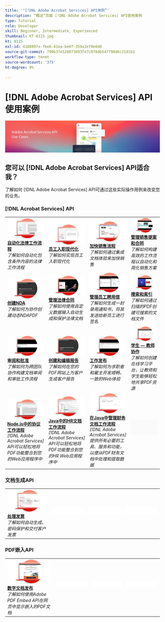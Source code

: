 ```yaml
---
title: '"[!DNL Adobe Acrobat Services] API用例”'
description: “概述”页面 [!DNL Adobe Acrobat Services] API使用案例
type: Tutorial
role: Developer
skill: Beginner, Intermediate, Experienced
thumbnail: KT-8115.jpg
kt: 8115
exl-id: 4188897e-f6e6-41ea-be6f-359a3ef0e040
source-git-commit: 799b37e526073893fe7c078db547798d6c31d1b2
workflow-type: tm+mt
source-wordcount: '375'
ht-degree: 0%

---
```


# [!DNL Adobe Acrobat Services] API使用案例

![[!DNL Acrobat Services] API用例横幅](../assets/usecaseshero.jpg)

## 您可以 [!DNL Adobe Acrobat Services] API适合我？

了解如何 [!DNL Adobe Acrobat Services] API可通过这些实际操作用例来改变您的业务。

### [!DNL Acrobat Services] API

<table style="table-layout:fixed">
<tr>
  <td>
    <a href="automatelegalworkflows.md">
      <img alt="自动化法律工作流程" src="assets/automatelegal_thumb.png" />
    </a>
    <div>
    <a href="automatelegalworkflows.md"><strong>自动化法律工作流程</strong></a>
    </div>
    <em>了解如何自动化包含条件内容的法律工作流程</em>
    <br>
  </td>
  <td>
      <a href="employeeonboarding.md">
        <img alt="员工入职现代化" src="assets/employee_thumb.png" />
      </a>
      <div>
      <a href="employeeonboarding.md"><strong>员工入职现代化</strong></a>
      </div>
      <em>了解如何实现员工入职现代化</em>
      <br>
  </td>
  <td>
      <a href="acceleratesales.md">
        <img alt="加快销售流程" src="assets/accsales_thumb.png" />
      </a>
      <div>
      <a href="acceleratesales.md"><strong>加快销售流程</strong></a>
      </div>
      <em>了解如何通过集成文档体验来加快销售</em>
      <br>
    </td>
    <td>
      <a href="sales.md">
        <img alt="管理销售提案和合同" src="assets/sales_thumb.png" />
      </a>
      <div>
      <a href="sales.md"><strong>管理销售提案和合同</strong></a>
      </div>
      <em>了解如何构建高效的工作流程以自动化和简化销售方案</em>
      <br>
    </td>
</tr>
<tr>
  <td>
    <a href="nda.md">
      <img alt="创建NDA" src="assets/nda_thumb.png" />
    </a>
    <div>
    <a href="nda.md"><strong>创建NDA</strong></a>
    </div>
    <em>了解如何为协作创建动态NDAPDF</em>
    <br>
  </td>
  <td>
    <a href="legal.md">
      <img alt="管理法律合同" src="assets/legal_thumb.png" />
    </a>
    <div>
    <a href="legal.md"><strong>管理法律合同</strong></a>
    </div>
    <em>了解如何使用自定义数据输入自动生成和保护法律文档</em>
    <br>
  </td>
  <td>
    <a href="offer.md">
      <img alt="管理员工聘用信" src="assets/offer_thumb.png" />
    </a>
    <div>
    <a href="offer.md"><strong>管理员工聘用信</strong></a>
    </div>
    <em>了解如何生成一封录用通知书，将其发送给新员工进行签名</em>
    <br>
  </td>
  <td>
    <a href="searching.md">
      <img alt="搜索和索引" src="assets/searching_thumb.png" />
    </a>
    <div>
    <a href="searching.md"><strong>搜索和索引</strong></a>
    </div>
    <em>了解如何通过扫描的PDF创建可搜索的文档文件</em>
    <br>
  </td>
</tr>
<tr>
  <td>
    <a href="reviews.md">
      <img alt="审阅和批准" src="assets/reviews_thumb.png" />
    </a>
    <div>
    <a href="reviews.md"><strong>审阅和批准</strong></a>
    </div>
    <em>了解如何为跨团队协作构建文档审阅和审批工作流程</em>
    <br>
  </td>
  <td>
    <a href="reportcreation.md">
      <img alt="创建和编辑报告" src="assets/report_thumb.png" />
    </a>
    <div>
    <a href="reportcreation.md"><strong>创建和编辑报告</strong></a>
    </div>
    <em>了解如何在您的PDF网站上为客户生成客户报告</em>
    <br>
  </td>
  <td>
    <a href="jobposting.md">
      <img alt="工作发布" src="assets/job_thumb.png" />
    </a>
    <div>
    <a href="jobposting.md"><strong>工作发布</strong></a>
    </div>
    <em>了解如何为求职者和雇主开发顺畅、一致的Web体验</em>
    <br>
  </td>
  <td>
    <a href="educationcollab.md">
      <img alt="学生 — 教师协作" src="assets/edu_thumb.png" />
    </a>
    <div>
    <a href="educationcollab.md"><strong>学生 — 教师协作</strong></a>
    </div>
    <em>了解如何创建在线学习平台，让教师和学生能够轻松地共享PDF资源</em>
    <br>
  </td>
</tr>
<tr>
  <td>
    <a href="AgreementWorkflowsNodejs.md">
      <img alt="Node.js中的协议工作流程" src="assets/AWNjs_thumb.png" />
    </a>
    <div>
    <a href="AgreementWorkflowsNodejs.md"><strong>Node.js中的协议工作流程</strong></a>
    </div>
    <em>[!DNL Adobe Acrobat Services] API可以轻松地将PDF功能整合到您的Web应用程序中</em>
    <br>
  </td>
  <td>
    <a href="HRAgreementWorkflowsJava.md">
      <img alt="Java中的HR文档工作流程" src="assets/HRWJ_thumb.png" />
    </a>
    <div>
    <a href="HRAgreementWorkflowsJava.md"><strong>Java中的HR文档工作流程</strong></a>
    </div>
    <em>[!DNL Adobe Acrobat Services] API可以轻松地将PDF功能整合到您的HR Web应用程序中</em>
    <br>
  </td>
  <td>
    <a href="FinanceWorkflowsJava.md">
      <img alt="在Java中管理财务文档工作流程" src="assets/FAWJ_thumb.png" />
    </a>
    <div>
    <a href="FinanceWorkflowsJava.md"><strong>在Java中管理财务文档工作流程</strong></a>
    </div>
    <em>[!DNL Adobe Acrobat Services] 提供所有必要的工具、服务和功能，以便从PDF财务文档中处理和提取数据</em>
    <br>
  </td>
  <td>
    <img alt="间隔条" src="../assets/GrayBanner_Placeholder.png" />
    <div>
    <br>
  </td>
</tr>
</table>

### 文档生成API

<table style="table-layout:fixed">
<tr>
  <td>
    <a href="invoices.md">
      <img alt="处理发票" src="assets/invoices_thumb.png" />
    </a>
    <div>
    <a href="invoices.md"><strong>处理发票</strong></a>
    </div>
    <em>了解如何自动生成、密码保护和交付客户发票</em>
    <br>
  </td>
  <td>
    <img alt="间隔条" src="../assets/WhiteBanner_Placeholder.png" />
    <div>
    <br>
  </td>
  <td>
    <img alt="间隔条" src="../assets/WhiteBanner_Placeholder.png" />
    <div>
    <br>
  </td>
  <td>
    <img alt="间隔条" src="../assets/WhiteBanner_Placeholder.png" />
    <div>
    <br>
  </td>
</tr>
</table>

### PDF嵌入API

<table style="table-layout:fixed">
<tr>
   <td>
    <a href="ddppdfembedapi.md">
      <img alt="数字文档发布" src="assets/ddp_thumb.png" />
    </a>
    <div>
    <a href="ddppdfembedapi.md"><strong>数字文档发布</strong></a>
    </div>
    <em>了解如何使用Adobe PDF Embed API在网页中显示嵌入的PDF文档</em>
    <br>
  </td>
  <td>
    <img alt="间隔条" src="../assets/WhiteBanner_Placeholder.png" />
    <div>
    <br>
  </td>
  <td>
    <img alt="间隔条" src="../assets/WhiteBanner_Placeholder.png" />
    <div>
    <br>
  </td>
  <td>
    <img alt="间隔条" src="../assets/WhiteBanner_Placeholder.png" />
    <div>
    <br>
  </td>
</tr>
</table>